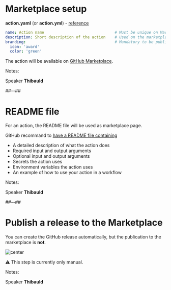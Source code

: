 <!-- .slide: class="with-code-bg-dark" -->

# Marketplace setup

**action.yaml** (or **action.yml**) - [reference](https://docs.github.com/en/actions/creating-actions/metadata-syntax-for-github-actions#branding)

```yaml [1|2|3-5]
name: Action name                               # Must be unique on Marketplace
description: Short description of the action    # Used on the marketplace
branding:                                       # Mandatory to be publish on the Marketplace
  icon: 'award'
  color: 'green'
```

The action will be available on [GitHub Marketplace](https://github.com/marketplace?type=actions).

Notes:

Speaker **Thibauld**

##--##

# README file

For an action, the README file will be used as marketplace page.

GitHub recommand to [have a README file containing](https://docs.github.com/en/actions/creating-actions/about-custom-actions#creating-a-readme-file-for-your-action)

- A detailed description of what the action does
- Required input and output arguments
- Optional input and output arguments
- Secrets the action uses
- Environment variables the action uses
- An example of how to use your action in a workflow
<!-- .element: class="list-fragment" -->

Notes:

Speaker **Thibauld**

##--##

# Publish a release to the Marketplace

You can create the GitHub release automatically, but the publication to the marketplace is **not**.

![center](./assets/images/lifecycle-marketplace.png)

⚠️ This step is currently only manual.
<!-- .element: class="credits" -->

Notes:

Speaker **Thibauld**
